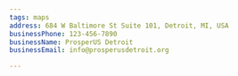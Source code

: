```yaml
---
tags: maps
address: 684 W Baltimore St Suite 101, Detroit, MI, USA
businessPhone: 123-456-7890
businessName: ProsperUS Detroit
businessEmail: info@prosperusdetroit.org

---
```

